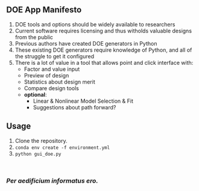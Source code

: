 ## DOE App Manifesto

1. DOE tools and options should be widely available to researchers
2. Current software requires licensing and thus witholds valuable designs from the public
3. Previous authors have created DOE generators in Python
4. These existing DOE generators require knowledge of Python, and all of the struggle to get it configured
5. There is a lot of value in a tool that allows point and click interface with:
    - Factor and value input
    - Preview of design
    - Statistics about design merit
    - Compare design tools
    - <b>optional</b>: 
        - Linear & Nonlinear Model Selection & Fit
        - Suggestions about path forward?

## Usage

1. Clone the repository.
2. `conda env create -f environment.yml`
3. `python gui_doe.py`


<br>

### _Per aedificium informatus ero._